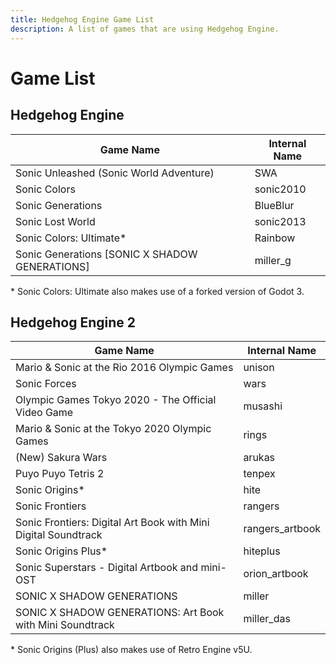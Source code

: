 ```yaml
---
title: Hedgehog Engine Game List
description: A list of games that are using Hedgehog Engine.
---
```

# Game List

## Hedgehog Engine
| Game Name                                      | Internal Name |
| ---------------------------------------------- | ------------- |
| Sonic Unleashed (Sonic World Adventure)        | SWA           |
| Sonic Colors                                   | sonic2010     |
| Sonic Generations                              | BlueBlur      |
| Sonic Lost World                               | sonic2013     |
| Sonic Colors: Ultimate\*                       | Rainbow       |
| Sonic Generations [SONIC X SHADOW GENERATIONS] | miller_g      |

\* Sonic Colors: Ultimate also makes use of a forked version of Godot 3.

## Hedgehog Engine 2
| Game Name                                                      | Internal Name   |
| -------------------------------------------------------------- | --------------- |
| Mario & Sonic at the Rio 2016 Olympic Games                    | unison          |
| Sonic Forces                                                   | wars            |
| Olympic Games Tokyo 2020 - The Official Video Game             | musashi         |
| Mario & Sonic at the Tokyo 2020 Olympic Games                  | rings           |
| (New) Sakura Wars                                              | arukas          |
| Puyo Puyo Tetris 2                                             | tenpex          |
| Sonic Origins\*                                                | hite            |
| Sonic Frontiers                                                | rangers         |
| Sonic Frontiers: Digital Art Book with Mini Digital Soundtrack | rangers_artbook |
| Sonic Origins Plus\*                                           | hiteplus        |
| Sonic Superstars - Digital Artbook and mini-OST                | orion_artbook   |
| SONIC X SHADOW GENERATIONS                                     | miller          |
| SONIC X SHADOW GENERATIONS: Art Book with Mini Soundtrack      | miller_das      |

\* Sonic Origins (Plus) also makes use of Retro Engine v5U.
